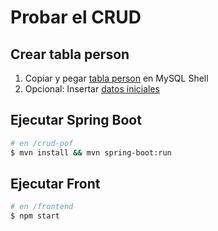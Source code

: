 # Probar el CRUD
## Crear tabla person
1. Copiar y pegar [tabla person](https://github.com/jlsuh/crud-pof/blob/main/src/main/resources/db/person_schema.sql) en MySQL Shell
2. Opcional: Insertar [datos iniciales](https://github.com/jlsuh/crud-pof/blob/main/src/main/resources/db/person_data.sql)

## Ejecutar Spring Boot
```bash
# en /crud-pof
$ mvn install && mvn spring-boot:run
```

## Ejecutar Front
```bash
# en /frontend
$ npm start
```
